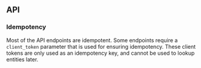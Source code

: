 ## API

### Idempotency

Most of the API endpoints are idempotent. Some endpoints require a `client_token` parameter that is used for
ensuring idempotency. These client tokens are only used as an idempotency key, and cannot be used to lookup
entities later.
